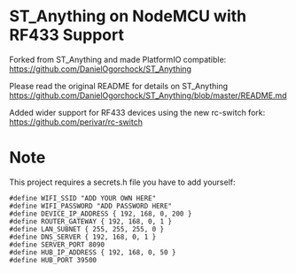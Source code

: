 # ST_Anything on NodeMCU with RF433 Support

Forked from ST_Anything and made PlatformIO compatible: <https://github.com/DanielOgorchock/ST_Anything>

Please read the original README for details on ST_Anything <https://github.com/DanielOgorchock/ST_Anything/blob/master/README.md>

Added wider support for RF433 devices using the new rc-switch fork: https://github.com/perivar/rc-switch

Note
====
This project requires a secrets.h file you have to add yourself:
```
#define WIFI_SSID "ADD YOUR OWN HERE"
#define WIFI_PASSWORD "ADD PASSWORD HERE"
#define DEVICE_IP_ADDRESS { 192, 168, 0, 200 }
#define ROUTER_GATEWAY { 192, 168, 0, 1 }
#define LAN_SUBNET { 255, 255, 255, 0 }
#define DNS_SERVER { 192, 168, 0, 1 }
#define SERVER_PORT 8090
#define HUB_IP_ADDRESS { 192, 168, 0, 50 }
#define HUB_PORT 39500
```

